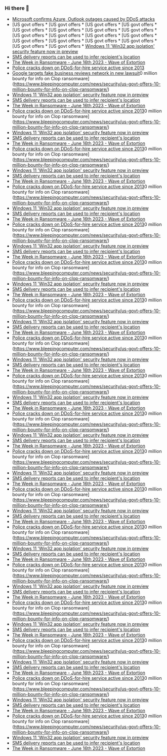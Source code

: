 ### Hi there 👋

<!--START_SECTION:feed-->
* [Microsoft confirms Azure, Outlook outages caused by DDoS attacks](https://www.bleepingcomputer.com/news/microsoft/microsoft-confirms-azure-outlook-outages-caused-by-ddos-attacks/)
* [US govt offers * [US govt offers * [US govt offers * [US govt offers * [US govt offers * [US govt offers * [US govt offers * [US govt offers * [US govt offers * [US govt offers * [US govt offers * [US govt offers * [US govt offers * [US govt offers * [US govt offers * [US govt offers * [US govt offers * [US govt offers * [Windows 11 'Win32 app isolation' security feature now in preview](https://www.bleepingcomputer.com/news/microsoft/windows-11-win32-app-isolation-security-feature-now-in-preview/)
* [SMS delivery reports can be used to infer recipient's location](https://www.bleepingcomputer.com/news/security/sms-delivery-reports-can-be-used-to-infer-recipients-location/)
* [The Week in Ransomware - June 16th 2023 - Wave of Extortion](https://www.bleepingcomputer.com/news/security/the-week-in-ransomware-june-16th-2023-wave-of-extortion/)
* [Police cracks down on DDoS-for-hire service active since 2013](https://www.bleepingcomputer.com/news/security/police-cracks-down-on-ddos-for-hire-service-active-since-2013/)
* [Google targets fake business reviews network in new lawsuit](https://www.bleepingcomputer.com/news/google/google-targets-fake-business-reviews-network-in-new-lawsuit/)0 million bounty for info on Clop ransomware](https://www.bleepingcomputer.com/news/security/us-govt-offers-10-million-bounty-for-info-on-clop-ransomware/)
* [Windows 11 'Win32 app isolation' security feature now in preview](https://www.bleepingcomputer.com/news/microsoft/windows-11-win32-app-isolation-security-feature-now-in-preview/)
* [SMS delivery reports can be used to infer recipient's location](https://www.bleepingcomputer.com/news/security/sms-delivery-reports-can-be-used-to-infer-recipients-location/)
* [The Week in Ransomware - June 16th 2023 - Wave of Extortion](https://www.bleepingcomputer.com/news/security/the-week-in-ransomware-june-16th-2023-wave-of-extortion/)
* [Police cracks down on DDoS-for-hire service active since 2013](https://www.bleepingcomputer.com/news/security/police-cracks-down-on-ddos-for-hire-service-active-since-2013/)0 million bounty for info on Clop ransomware](https://www.bleepingcomputer.com/news/security/us-govt-offers-10-million-bounty-for-info-on-clop-ransomware/)
* [Windows 11 'Win32 app isolation' security feature now in preview](https://www.bleepingcomputer.com/news/microsoft/windows-11-win32-app-isolation-security-feature-now-in-preview/)
* [SMS delivery reports can be used to infer recipient's location](https://www.bleepingcomputer.com/news/security/sms-delivery-reports-can-be-used-to-infer-recipients-location/)
* [The Week in Ransomware - June 16th 2023 - Wave of Extortion](https://www.bleepingcomputer.com/news/security/the-week-in-ransomware-june-16th-2023-wave-of-extortion/)
* [Police cracks down on DDoS-for-hire service active since 2013](https://www.bleepingcomputer.com/news/security/police-cracks-down-on-ddos-for-hire-service-active-since-2013/)0 million bounty for info on Clop ransomware](https://www.bleepingcomputer.com/news/security/us-govt-offers-10-million-bounty-for-info-on-clop-ransomware/)
* [Windows 11 'Win32 app isolation' security feature now in preview](https://www.bleepingcomputer.com/news/microsoft/windows-11-win32-app-isolation-security-feature-now-in-preview/)
* [SMS delivery reports can be used to infer recipient's location](https://www.bleepingcomputer.com/news/security/sms-delivery-reports-can-be-used-to-infer-recipients-location/)
* [The Week in Ransomware - June 16th 2023 - Wave of Extortion](https://www.bleepingcomputer.com/news/security/the-week-in-ransomware-june-16th-2023-wave-of-extortion/)
* [Police cracks down on DDoS-for-hire service active since 2013](https://www.bleepingcomputer.com/news/security/police-cracks-down-on-ddos-for-hire-service-active-since-2013/)0 million bounty for info on Clop ransomware](https://www.bleepingcomputer.com/news/security/us-govt-offers-10-million-bounty-for-info-on-clop-ransomware/)
* [Windows 11 'Win32 app isolation' security feature now in preview](https://www.bleepingcomputer.com/news/microsoft/windows-11-win32-app-isolation-security-feature-now-in-preview/)
* [SMS delivery reports can be used to infer recipient's location](https://www.bleepingcomputer.com/news/security/sms-delivery-reports-can-be-used-to-infer-recipients-location/)
* [The Week in Ransomware - June 16th 2023 - Wave of Extortion](https://www.bleepingcomputer.com/news/security/the-week-in-ransomware-june-16th-2023-wave-of-extortion/)
* [Police cracks down on DDoS-for-hire service active since 2013](https://www.bleepingcomputer.com/news/security/police-cracks-down-on-ddos-for-hire-service-active-since-2013/)0 million bounty for info on Clop ransomware](https://www.bleepingcomputer.com/news/security/us-govt-offers-10-million-bounty-for-info-on-clop-ransomware/)
* [Windows 11 'Win32 app isolation' security feature now in preview](https://www.bleepingcomputer.com/news/microsoft/windows-11-win32-app-isolation-security-feature-now-in-preview/)
* [SMS delivery reports can be used to infer recipient's location](https://www.bleepingcomputer.com/news/security/sms-delivery-reports-can-be-used-to-infer-recipients-location/)
* [The Week in Ransomware - June 16th 2023 - Wave of Extortion](https://www.bleepingcomputer.com/news/security/the-week-in-ransomware-june-16th-2023-wave-of-extortion/)
* [Police cracks down on DDoS-for-hire service active since 2013](https://www.bleepingcomputer.com/news/security/police-cracks-down-on-ddos-for-hire-service-active-since-2013/)0 million bounty for info on Clop ransomware](https://www.bleepingcomputer.com/news/security/us-govt-offers-10-million-bounty-for-info-on-clop-ransomware/)
* [Windows 11 'Win32 app isolation' security feature now in preview](https://www.bleepingcomputer.com/news/microsoft/windows-11-win32-app-isolation-security-feature-now-in-preview/)
* [SMS delivery reports can be used to infer recipient's location](https://www.bleepingcomputer.com/news/security/sms-delivery-reports-can-be-used-to-infer-recipients-location/)
* [The Week in Ransomware - June 16th 2023 - Wave of Extortion](https://www.bleepingcomputer.com/news/security/the-week-in-ransomware-june-16th-2023-wave-of-extortion/)
* [Police cracks down on DDoS-for-hire service active since 2013](https://www.bleepingcomputer.com/news/security/police-cracks-down-on-ddos-for-hire-service-active-since-2013/)0 million bounty for info on Clop ransomware](https://www.bleepingcomputer.com/news/security/us-govt-offers-10-million-bounty-for-info-on-clop-ransomware/)
* [Windows 11 'Win32 app isolation' security feature now in preview](https://www.bleepingcomputer.com/news/microsoft/windows-11-win32-app-isolation-security-feature-now-in-preview/)
* [SMS delivery reports can be used to infer recipient's location](https://www.bleepingcomputer.com/news/security/sms-delivery-reports-can-be-used-to-infer-recipients-location/)
* [The Week in Ransomware - June 16th 2023 - Wave of Extortion](https://www.bleepingcomputer.com/news/security/the-week-in-ransomware-june-16th-2023-wave-of-extortion/)
* [Police cracks down on DDoS-for-hire service active since 2013](https://www.bleepingcomputer.com/news/security/police-cracks-down-on-ddos-for-hire-service-active-since-2013/)0 million bounty for info on Clop ransomware](https://www.bleepingcomputer.com/news/security/us-govt-offers-10-million-bounty-for-info-on-clop-ransomware/)
* [Windows 11 'Win32 app isolation' security feature now in preview](https://www.bleepingcomputer.com/news/microsoft/windows-11-win32-app-isolation-security-feature-now-in-preview/)
* [SMS delivery reports can be used to infer recipient's location](https://www.bleepingcomputer.com/news/security/sms-delivery-reports-can-be-used-to-infer-recipients-location/)
* [The Week in Ransomware - June 16th 2023 - Wave of Extortion](https://www.bleepingcomputer.com/news/security/the-week-in-ransomware-june-16th-2023-wave-of-extortion/)
* [Police cracks down on DDoS-for-hire service active since 2013](https://www.bleepingcomputer.com/news/security/police-cracks-down-on-ddos-for-hire-service-active-since-2013/)0 million bounty for info on Clop ransomware](https://www.bleepingcomputer.com/news/security/us-govt-offers-10-million-bounty-for-info-on-clop-ransomware/)
* [Windows 11 'Win32 app isolation' security feature now in preview](https://www.bleepingcomputer.com/news/microsoft/windows-11-win32-app-isolation-security-feature-now-in-preview/)
* [SMS delivery reports can be used to infer recipient's location](https://www.bleepingcomputer.com/news/security/sms-delivery-reports-can-be-used-to-infer-recipients-location/)
* [The Week in Ransomware - June 16th 2023 - Wave of Extortion](https://www.bleepingcomputer.com/news/security/the-week-in-ransomware-june-16th-2023-wave-of-extortion/)
* [Police cracks down on DDoS-for-hire service active since 2013](https://www.bleepingcomputer.com/news/security/police-cracks-down-on-ddos-for-hire-service-active-since-2013/)0 million bounty for info on Clop ransomware](https://www.bleepingcomputer.com/news/security/us-govt-offers-10-million-bounty-for-info-on-clop-ransomware/)
* [Windows 11 'Win32 app isolation' security feature now in preview](https://www.bleepingcomputer.com/news/microsoft/windows-11-win32-app-isolation-security-feature-now-in-preview/)
* [SMS delivery reports can be used to infer recipient's location](https://www.bleepingcomputer.com/news/security/sms-delivery-reports-can-be-used-to-infer-recipients-location/)
* [The Week in Ransomware - June 16th 2023 - Wave of Extortion](https://www.bleepingcomputer.com/news/security/the-week-in-ransomware-june-16th-2023-wave-of-extortion/)
* [Police cracks down on DDoS-for-hire service active since 2013](https://www.bleepingcomputer.com/news/security/police-cracks-down-on-ddos-for-hire-service-active-since-2013/)0 million bounty for info on Clop ransomware](https://www.bleepingcomputer.com/news/security/us-govt-offers-10-million-bounty-for-info-on-clop-ransomware/)
* [Windows 11 'Win32 app isolation' security feature now in preview](https://www.bleepingcomputer.com/news/microsoft/windows-11-win32-app-isolation-security-feature-now-in-preview/)
* [SMS delivery reports can be used to infer recipient's location](https://www.bleepingcomputer.com/news/security/sms-delivery-reports-can-be-used-to-infer-recipients-location/)
* [The Week in Ransomware - June 16th 2023 - Wave of Extortion](https://www.bleepingcomputer.com/news/security/the-week-in-ransomware-june-16th-2023-wave-of-extortion/)
* [Police cracks down on DDoS-for-hire service active since 2013](https://www.bleepingcomputer.com/news/security/police-cracks-down-on-ddos-for-hire-service-active-since-2013/)0 million bounty for info on Clop ransomware](https://www.bleepingcomputer.com/news/security/us-govt-offers-10-million-bounty-for-info-on-clop-ransomware/)
* [Windows 11 'Win32 app isolation' security feature now in preview](https://www.bleepingcomputer.com/news/microsoft/windows-11-win32-app-isolation-security-feature-now-in-preview/)
* [SMS delivery reports can be used to infer recipient's location](https://www.bleepingcomputer.com/news/security/sms-delivery-reports-can-be-used-to-infer-recipients-location/)
* [The Week in Ransomware - June 16th 2023 - Wave of Extortion](https://www.bleepingcomputer.com/news/security/the-week-in-ransomware-june-16th-2023-wave-of-extortion/)
* [Police cracks down on DDoS-for-hire service active since 2013](https://www.bleepingcomputer.com/news/security/police-cracks-down-on-ddos-for-hire-service-active-since-2013/)0 million bounty for info on Clop ransomware](https://www.bleepingcomputer.com/news/security/us-govt-offers-10-million-bounty-for-info-on-clop-ransomware/)
* [Windows 11 'Win32 app isolation' security feature now in preview](https://www.bleepingcomputer.com/news/microsoft/windows-11-win32-app-isolation-security-feature-now-in-preview/)
* [SMS delivery reports can be used to infer recipient's location](https://www.bleepingcomputer.com/news/security/sms-delivery-reports-can-be-used-to-infer-recipients-location/)
* [The Week in Ransomware - June 16th 2023 - Wave of Extortion](https://www.bleepingcomputer.com/news/security/the-week-in-ransomware-june-16th-2023-wave-of-extortion/)
* [Police cracks down on DDoS-for-hire service active since 2013](https://www.bleepingcomputer.com/news/security/police-cracks-down-on-ddos-for-hire-service-active-since-2013/)0 million bounty for info on Clop ransomware](https://www.bleepingcomputer.com/news/security/us-govt-offers-10-million-bounty-for-info-on-clop-ransomware/)
* [Windows 11 'Win32 app isolation' security feature now in preview](https://www.bleepingcomputer.com/news/microsoft/windows-11-win32-app-isolation-security-feature-now-in-preview/)
* [SMS delivery reports can be used to infer recipient's location](https://www.bleepingcomputer.com/news/security/sms-delivery-reports-can-be-used-to-infer-recipients-location/)
* [The Week in Ransomware - June 16th 2023 - Wave of Extortion](https://www.bleepingcomputer.com/news/security/the-week-in-ransomware-june-16th-2023-wave-of-extortion/)
* [Police cracks down on DDoS-for-hire service active since 2013](https://www.bleepingcomputer.com/news/security/police-cracks-down-on-ddos-for-hire-service-active-since-2013/)0 million bounty for info on Clop ransomware](https://www.bleepingcomputer.com/news/security/us-govt-offers-10-million-bounty-for-info-on-clop-ransomware/)
* [Windows 11 'Win32 app isolation' security feature now in preview](https://www.bleepingcomputer.com/news/microsoft/windows-11-win32-app-isolation-security-feature-now-in-preview/)
* [SMS delivery reports can be used to infer recipient's location](https://www.bleepingcomputer.com/news/security/sms-delivery-reports-can-be-used-to-infer-recipients-location/)
* [The Week in Ransomware - June 16th 2023 - Wave of Extortion](https://www.bleepingcomputer.com/news/security/the-week-in-ransomware-june-16th-2023-wave-of-extortion/)
* [Police cracks down on DDoS-for-hire service active since 2013](https://www.bleepingcomputer.com/news/security/police-cracks-down-on-ddos-for-hire-service-active-since-2013/)0 million bounty for info on Clop ransomware](https://www.bleepingcomputer.com/news/security/us-govt-offers-10-million-bounty-for-info-on-clop-ransomware/)
* [Windows 11 'Win32 app isolation' security feature now in preview](https://www.bleepingcomputer.com/news/microsoft/windows-11-win32-app-isolation-security-feature-now-in-preview/)
* [SMS delivery reports can be used to infer recipient's location](https://www.bleepingcomputer.com/news/security/sms-delivery-reports-can-be-used-to-infer-recipients-location/)
* [The Week in Ransomware - June 16th 2023 - Wave of Extortion](https://www.bleepingcomputer.com/news/security/the-week-in-ransomware-june-16th-2023-wave-of-extortion/)
* [Police cracks down on DDoS-for-hire service active since 2013](https://www.bleepingcomputer.com/news/security/police-cracks-down-on-ddos-for-hire-service-active-since-2013/)0 million bounty for info on Clop ransomware](https://www.bleepingcomputer.com/news/security/us-govt-offers-10-million-bounty-for-info-on-clop-ransomware/)
* [Windows 11 'Win32 app isolation' security feature now in preview](https://www.bleepingcomputer.com/news/microsoft/windows-11-win32-app-isolation-security-feature-now-in-preview/)
* [SMS delivery reports can be used to infer recipient's location](https://www.bleepingcomputer.com/news/security/sms-delivery-reports-can-be-used-to-infer-recipients-location/)
* [The Week in Ransomware - June 16th 2023 - Wave of Extortion](https://www.bleepingcomputer.com/news/security/the-week-in-ransomware-june-16th-2023-wave-of-extortion/)
* [Police cracks down on DDoS-for-hire service active since 2013](https://www.bleepingcomputer.com/news/security/police-cracks-down-on-ddos-for-hire-service-active-since-2013/)0 million bounty for info on Clop ransomware](https://www.bleepingcomputer.com/news/security/us-govt-offers-10-million-bounty-for-info-on-clop-ransomware/)
* [Windows 11 'Win32 app isolation' security feature now in preview](https://www.bleepingcomputer.com/news/microsoft/windows-11-win32-app-isolation-security-feature-now-in-preview/)
* [SMS delivery reports can be used to infer recipient's location](https://www.bleepingcomputer.com/news/security/sms-delivery-reports-can-be-used-to-infer-recipients-location/)
* [The Week in Ransomware - June 16th 2023 - Wave of Extortion](https://www.bleepingcomputer.com/news/security/the-week-in-ransomware-june-16th-2023-wave-of-extortion/)
<!--END_SECTION:feed-->

<!--
**frankenk/frankenk** is a ✨ _special_ ✨ repository because its `README.md` (this file) appears on your GitHub profile.

Here are some ideas to get you started:

- 🔭 I’m currently working on ...
- 🌱 I’m currently learning ...
- 👯 I’m looking to collaborate on ...
- 🤔 I’m looking for help with ...
- 💬 Ask me about ...
- 📫 How to reach me: ...
- 😄 Pronouns: ...
- ⚡ Fun fact: ...
-->




